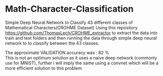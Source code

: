 # Math-Character-Classification
Simple Deep Neural Network to Classify 43 different classes of Mathematical Characters(CROHME Dataset)
Using this repository https://github.com/ThomasLech/CROHME_extractor to extract the data into train and test folders and then running the data through simple deep neural network to to classify between the 43 classes.

The approximate VALIDATION accuracy was : 82 %<br />
This is not an optimum solution as it uses a naive deep network (commonly use for  MNIST), further i will imply the same using a convnet which will be a more efficient solution to this problem 
